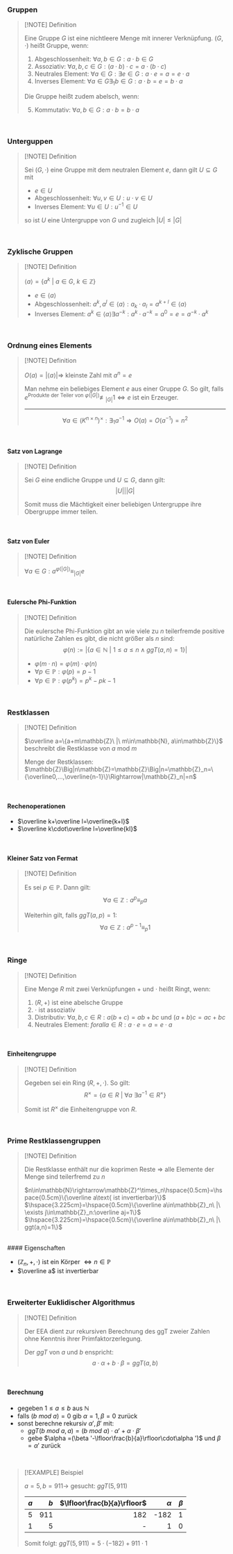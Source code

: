 ### Gruppen

>[!NOTE] Definition
>
>Eine Gruppe $G$ ist eine nichtleere Menge mit innerer Verknüpfung.
>$(G,\cdot)$ heißt Gruppe, wenn:
>
>1. Abgeschlossenheit: $\forall a,b\in G: a\cdot b\in G$
>2. Assoziativ: $\forall a,b,c\in G: (a\cdot b)\cdot c = a\cdot (b\cdot c)$
>3. Neutrales Element: $\forall a\in G:\exists e\in G: a\cdot e= a = e\cdot a$
>4. Inverses Element: $\forall a\in G\exists_1 b\in G: a\cdot b = e = b\cdot a$
>   
>Die Gruppe heißt zudem abelsch, wenn:
>
>5. Kommutativ: $\forall a,b\in G: a\cdot b = b\cdot a$

<br>

### Unterguppen

>[!NOTE] Definition
>
>Sei $(G,\cdot )$ eine Gruppe mit dem neutralen Element $e$, dann gilt $U\subseteq G$ mit
>
>- $e\in U$
>- Abgeschlossenheit: $\forall u,v\in U: u\cdot v\in U$
>- Inverses Element: $\forall u\in U: u^{-1}\in U$
>
>so ist $U$ eine Untergruppe von $G$ und zugleich $|U|\le |G|$

<br>

### Zyklische Gruppen

>[!NOTE] Definition
>
>$\langle a\rangle =\{a^k\ |\ a\in G,\ k\in\mathbb{Z}\}$
>
>- $e\in\langle a\rangle$
>- Abgeschlossenheit: $a^k,a^l\in\langle a\rangle:a_k\cdot a_l=a^{k+l}\in\langle a\rangle$
>- Inverses Element: $a^k\in\langle a\rangle\exists a^{-k}:a^k\cdot a^{-k}=a^0=e=a^{-k}\cdot a^k$

<br>

### Ordnung eines Elements

>[!NOTE] Definition
>
>$O(a)=|\langle a\rangle|\Rightarrow$ kleinste Zahl mit $a^n=e$
>
>Man nehme ein beliebiges Element $e$ aus einer Gruppe $G$. So gilt, falls $e^{\text{Produkte der Teiler von }\varphi (|G|)}\not\equiv_{|G|} 1\Leftrightarrow e$ ist ein Erzeuger.
>
>---
>
>$$\forall a\in (K^{n\times n})^\times:\exists_1 a^{-1}\Rightarrow O(a)=O(a^{-1})=n^2$$

<br>

#### Satz von Lagrange

>[!NOTE] Definition
>
>Sei $G$ eine endliche Gruppe und $U\subseteq G$, dann gilt:
>$$|U|\Big||G|$$
>
>Somit muss die Mächtigkeit einer beliebigen Untergruppe ihre Obergruppe immer teilen.

<br>

#### Satz von Euler

>[!NOTE] Definition
>
>$\forall a\in G: a^{\varphi(|G|)}\equiv_{|G|}e$

<br>

#### Eulersche Phi-Funktion

>[!NOTE] Definition
>
>Die eulersche Phi-Funktion gibt an wie viele zu $n$ teilerfremde positive natürliche Zahlen es gibt, die nicht größer als $n$ sind:
>$$\varphi (n):=|\{a\in\mathbb{N}\ |\ 1\le a\le n\wedge ggT(a,n)=1\}|$$
>
>- $\varphi (m\cdot n)=\varphi (m)\cdot\varphi (n)$
>- $\forall p\in\mathbb{P}:\varphi (p)=p-1$
>- $\forall p\in\mathbb{P}:\varphi (p^k)=p^k-p{k-1}$

<br>

### Restklassen

>[!NOTE] Definition
>
>$\overline a=\{a+m\mathbb{Z}\ |\ m\in\mathbb{N}, a\in\mathbb{Z}\}$ beschreibt die Restklasse von $a\text{ mod } m$
>
>Menge der Restklassen: $\mathbb{Z}\Big|n\mathbb{Z}=\mathbb{Z}\Big|n=\mathbb{Z}_n=\{\overline0,...,\overline{n-1}\}\Rightarrow|\mathbb{Z}_n|=n$

<br>

#### Rechenoperationen

- $\overline k+\overline l=\overline{k+l}$
- $\overline k\cdot\overline l=\overline{kl}$

<br>

#### Kleiner Satz von Fermat

>[!NOTE] Definition
>
>Es sei $p\in\mathbb{P}$. Dann gilt:
>$$\forall a\in\mathbb{Z}:a^p\equiv_pa$$
>
>Weiterhin gilt, falls $ggT(a,p)=1$:
>$$\forall a\in\mathbb{Z}:a^{p-1}\equiv_p1$$

<br>

### Ringe

>[!NOTE] Definition
>
>Eine Menge $R$ mit zwei Verknüpfungen $+$ und $\cdot$ heißt Ringt, wenn:
>
>1. $(R,+)$ ist eine abelsche Gruppe
>2. $\cdot$ ist assoziativ
>3. Distributiv: $\forall a,b,c\in R: a(b+c)=ab+bc$ und $(a+b)c=ac+bc$
>4. Neutrales Element: $forall a\in R: a\cdot e=a=e\cdot a$

<br>

#### Einheitengruppe

>[!NOTE] Definition
>
>Gegeben sei ein Ring $(R,+,\cdot)$. So gilt:
>$$R^\times=\{a\in R\ |\ \forall a\ \exists a^{-1}\in R^\times\}$$
>
>Somit ist $R^\times$ die Einheitengruppe von $R$.

<br>

### Prime Restklassengruppen

>[!NOTE] Definition
>
>Die Restklasse enthält nur die koprimen Reste $\Rightarrow$ alle Elemente der Menge sind teilerfremd zu $n$
>
>$n\in\mathbb{N}\rightarrow\mathbb{Z}^\times_n\hspace{0.5cm}=\hspace{0.5cm}\{\overline a\text{ ist invertierbar}\}$
>$\hspace{3.225cm}=\hspace{0.5cm}\{\overline a\in\mathbb{Z}_n\ |\ \exists j\in\mathbb{Z}_n:\overline aj=1\}$
>$\hspace{3.225cm}=\hspace{0.5cm}\{\overline a\in\mathbb{Z}_n\ |\ ggt(a,n)=1\}$
>

<br>
#### Eigenschaften

- $(\mathbb{Z}_n,+,\cdot)$ ist ein Körper $\Leftrightarrow n\in\mathbb{P}$
- $\overline a$ ist invertierbar

<br>

### Erweiterter Euklidischer Algorithmus

>[!NOTE] Definition
>
>Der EEA dient zur rekursiven Berechnung des ggT zweier Zahlen ohne Kenntnis ihrer Primfaktorzerlegung.
>
>Der $ggT$ von $a$ und $b$ enspricht:
>$$a\cdot\alpha + b\cdot\beta = ggT(a,b)$$

<br>

#### Berechnung

- gegeben $1\le a\le b$ aus $\mathbb{N}$
- falls $(b\ mod\ a)=0$ gib $\alpha =1,\beta =0$ zurück
- sonst berechne rekursiv $\alpha ',\beta '$ mit:
	- $ggT(b\ mod\ a, a)=(b\ mod\ a)\cdot\alpha '+\alpha\cdot\beta '$
	- gebe $\alpha =(\beta '-\lfloor\frac{b}{a}\rfloor\cdot\alpha ')$ und $\beta =\alpha '$ zurück

<br>

>[!EXAMPLE] Beispiel
>
>$a=5, b=911\rightarrow$ gesucht: $ggT(5,911)$
>
>| $a$ | $b$ | $\lfloor\frac{b}{a}\rfloor$ | $\alpha$ | $\beta$ |
>|---:|---:|---:|---:|---:|
>| 5 | 911 | 182 | -182 | 1 |
>| 1 | 5 | - | 1 | 0 |
>
>Somit folgt: $ggT(5,911)=5\cdot (-182)+911\cdot 1$
